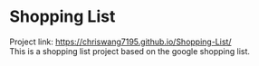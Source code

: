   # Shopping List #
  Project link: https://chriswang7195.github.io/Shopping-List/<br />
  This is a shopping list project based on the google shopping list.